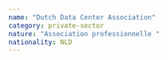 ```yaml
---
name: "Dutch Data Center Association"
category: private-sector
nature: "Association professionnelle "
nationality: NLD
---
```

    